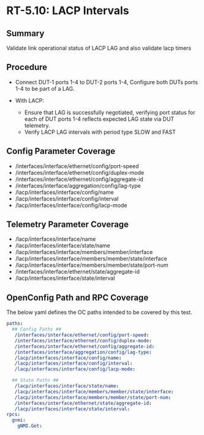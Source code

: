# RT-5.10: LACP Intervals

## Summary

Validate link operational status of LACP LAG and also validate lacp timers

## Procedure

*   Connect DUT-1 ports 1-4 to DUT-2 ports 1-4, Configure both
      DUTs ports 1-4 to be part of a LAG.

*   With LACP:
    *   Ensure that LAG is successfully negotiated, verifying port status for
        each of DUT ports 1-4 reflects expected LAG state via DUT telemetry.
    *   Verify LACP LAG intervals with period type SLOW and FAST

## Config Parameter Coverage

*   /interfaces/interface/ethernet/config/port-speed
*   /interfaces/interface/ethernet/config/duplex-mode
*   /interfaces/interface/ethernet/config/aggregate-id
*   /interfaces/interface/aggregation/config/lag-type
*   /lacp/interfaces/interface/config/name
*   /lacp/interfaces/interface/config/interval
*   /lacp/interfaces/interface/config/lacp-mode

## Telemetry Parameter Coverage

*   /lacp/interfaces/interface/name
*   /lacp/interfaces/interface/state/name
*   /lacp/interfaces/interface/members/member/interface
*   /lacp/interfaces/interface/members/member/state/interface
*   /lacp/interfaces/interface/members/member/state/port-num
*   /interfaces/interface/ethernet/state/aggregate-id
*   /lacp/interfaces/interface/state/interval


## OpenConfig Path and RPC Coverage

The below yaml defines the OC paths intended to be covered by this test.

```yaml
paths:
  ## Config Paths ##
   /interfaces/interface/ethernet/config/port-speed:
   /interfaces/interface/ethernet/config/duplex-mode:
   /interfaces/interface/ethernet/config/aggregate-id:
   /interfaces/interface/aggregation/config/lag-type:
   /lacp/interfaces/interface/config/name:
   /lacp/interfaces/interface/config/interval:
   /lacp/interfaces/interface/config/lacp-mode:

  ## State Paths ##
   /lacp/interfaces/interface/state/name:
   /lacp/interfaces/interface/members/member/state/interface:
   /lacp/interfaces/interface/members/member/state/port-num:
   /interfaces/interface/ethernet/state/aggregate-id:
   /lacp/interfaces/interface/state/interval:
rpcs:
  gnmi:
    gNMI.Get:
```
